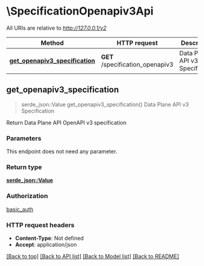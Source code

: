 # \SpecificationOpenapiv3Api

All URIs are relative to *http://127.0.0.1/v2*

Method | HTTP request | Description
------------- | ------------- | -------------
[**get_openapiv3_specification**](SpecificationOpenapiv3Api.md#get_openapiv3_specification) | **GET** /specification_openapiv3 | Data Plane API v3 Specification



## get_openapiv3_specification

> serde_json::Value get_openapiv3_specification()
Data Plane API v3 Specification

Return Data Plane API OpenAPI v3 specification

### Parameters

This endpoint does not need any parameter.

### Return type

[**serde_json::Value**](serde_json::Value.md)

### Authorization

[basic_auth](../README.md#basic_auth)

### HTTP request headers

- **Content-Type**: Not defined
- **Accept**: application/json

[[Back to top]](#) [[Back to API list]](../README.md#documentation-for-api-endpoints) [[Back to Model list]](../README.md#documentation-for-models) [[Back to README]](../README.md)


